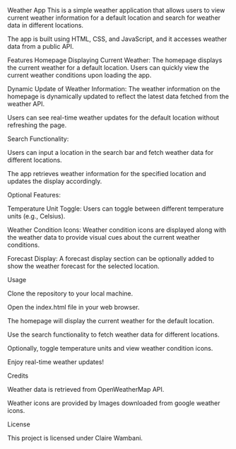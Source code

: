 Weather App
This is a simple weather application that allows users to view current weather information for a default location and search for weather data in different locations.

The app is built using HTML, CSS, and JavaScript, and it accesses weather data from a public API.

Features
Homepage Displaying Current Weather: The homepage displays the current weather for a default location. Users can quickly view the current weather conditions upon loading the app.

Dynamic Update of Weather Information: The weather information on the homepage is dynamically updated to reflect the latest data fetched from the weather API.

 Users can see real-time weather updates for the default location without refreshing the page.

Search Functionality: 

Users can input a location in the search bar and fetch weather data for different locations. 

The app retrieves weather information for the specified location and updates the display accordingly.

Optional Features:

Temperature Unit Toggle: Users can toggle between different temperature units (e.g., Celsius).

Weather Condition Icons: Weather condition icons are displayed along with the weather data to provide visual cues about the current weather conditions.

Forecast Display: A forecast display section can be optionally added to show the weather forecast for the selected location.

Usage

Clone the repository to your local machine.

Open the index.html file in your web browser.

The homepage will display the current weather for the default location.

Use the search functionality to fetch weather data for different locations.

Optionally, toggle temperature units and view weather condition icons.

Enjoy real-time weather updates!

Credits

Weather data is retrieved from OpenWeatherMap API.

Weather icons are provided by Images downloaded from google weather icons.




License

This project is licensed under Claire Wambani.
